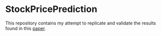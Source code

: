 # StockPricePrediction

This repository contains my attempt to replicate and validate the results found in this [paper](https://www.researchgate.net/publication/354289404_Stock_Price_Prediction_Using_Reinforcement_Learning).
